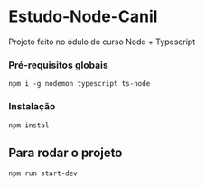 # Estudo-Node-Canil
Projeto feito no ódulo do curso Node + Typescript

### Pré-requisitos globais
`npm i -g nodemon typescript ts-node`

### Instalação
`npm instal`

## Para rodar o projeto
`npm run start-dev`